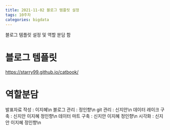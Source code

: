 ```yaml
---
title: 2021-11-02 블로그 템플릿 설정
tags: 10주차
categories: bigdata
---
```


블로그 템플릿 설정 및 역할 분담 함

# 블로그 템플릿
https://starry99.github.io/catbook/

# 역할분담
발표자료 작성 : 이지혜\n
블로그 관리 : 정인향\n
git 관리 : 신지안\n
데이터 레이크 구축 : 신지안 이지혜 정인향\n
데이터 마트 구축 : 신지안 이지혜 정인향\n
시각화 : 신지안 이지혜 정인향\n
